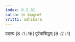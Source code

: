 ```yaml
---
index: 8.2.81
sutra: एत ईद्बहुवचने
vritti: adhikara
---
```


 पदस्य [8।1।16]  पूर्वत्रासिद्धम् [8।2।1] 